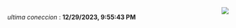

<div style="display: flex; justify-content: space-between;">
 <p align="right"><i>ultima coneccion</i> : <b>12/29/2023, 9:55:43 PM</b></p> 
 <img src="https://img.shields.io/badge/GitHub%20Action%20Status-Online-brightgreen?style=flat&logo=githubactions&logoColor=%23ffffff&labelColor=%23181717&color=%232088FF" />
</div>



